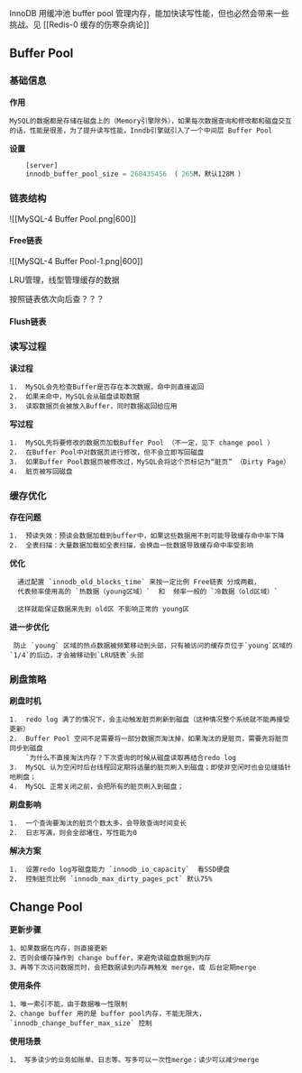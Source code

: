 InnoDB 用缓冲池 buffer pool 管理内存，能加快读写性能，但也必然会带来一些挑战。见 [[Redis-0 缓存的伤寒杂病论]]

## Buffer Pool

### 基础信息

**作用**

	MySQL的数据都是存储在磁盘上的（Memory引擎除外），如果每次数据查询和修改都和磁盘交互的话，性能是很差，为了提升读写性能，Inndb引擎就引入了一个中间层 Buffer Pool

**设置**

```SQL
	[server]
	innodb_buffer_pool_size = 268435456 （ 265M，默认128M ）
```

### 链表结构

![[MySQL-4 Buffer Pool.png|600]]

#### Free链表

![[MySQL-4 Buffer Pool-1.png|600]]

LRU管理，线型管理缓存的数据

按照链表依次向后查？？？

#### Flush链表


### 读写过程

 **读过程**
 
	1.  MySQL会先检查Buffer是否存在本次数据，命中则直接返回
	2.  如果未命中，MySQL会从磁盘读取数据
	3.  读取数据页会被放入Buffer，同时数据返回给应用

 **写过程**

	1.  MySQL先将要修改的数据页加载Buffer Pool （不一定，见下 change pool ）
	2.  在Buffer Pool中对数据页进行修改，但不会立即写回磁盘
	3.  如果Buffer Pool数据页被修改过，MySQL会将这个页标记为“脏页” （Dirty Page）
	4.  脏页被写回磁盘

### 缓存优化

**存在问题**

	1.  预读失效：预读会数据加载到buffer中，如果这些数据用不到可能导致缓存命中率下降
	2.  全表扫描：大量数据加载如全表扫描，会换血一批数据导致缓存命中率受影响

 **优化**

	  通过配置 `innodb_old_blocks_time` 来按一定比例 Free链表 分成两截，
	  代表频率使用高的 `热数据（young区域）`  和  频率一般的 `冷数据（old区域）`
	  
	  这样就能保证数据来先到 old区 不影响正常的 young区


 **进一步优化**

	 防止 `young` 区域的热点数据被频繁移动到头部，只有被访问的缓存页位于`young`区域的`1/4`的后边，才会被移动到`LRU链表`头部


### 刷盘策略

 **刷盘时机**

	1.  redo log 满了的情况下，会主动触发脏页刷新到磁盘（这种情况整个系统就不能再接受更新）
	2.  Buffer Pool 空间不足需要将一部分数据页淘汰掉，如果淘汰的是脏页，需要先将脏页同步到磁盘
		`为什么不直接淘汰内存？下次查询的时候从磁盘读取再结合redo log
	3.  MySQL 认为空闲时后台线程回定期将适量的脏页刷入到磁盘；即使非空闲时也会见缝插针地刷盘；
	4.  MySQL 正常关闭之前，会把所有的脏页刷入到磁盘；

**刷盘影响**
  
	1.  一个查询要淘汰的脏页个数太多，会导致查询时间变长
	2.  日志写满，则会全部堵住，写性能为0

**解决方案**

	1.  设置redo log写磁盘能力 `innodb_io_capacity`  看SSD硬盘
	2.  控制脏页比例 `innodb_max_dirty_pages_pct` 默认75%


## Change Pool

 **更新步骤**
  
	1、如果数据在内存，则直接更新
	2、否则会缓存操作到 change buffer，来避免读磁盘数据到内存
	3、再等下次访问数据页时，会把数据读到内存再触发 merge，或 后台定期merge


**使用条件**

	1、唯一索引不能，由于数据唯一性限制
	2、change buffer 用的是 buffer pool内存，不能无限大，`innodb_change_buffer_max_size` 控制

**使用场景**

	1、 写多读少的业务如账单、日志等。写多可以一次性merge；读少可以减少merge

